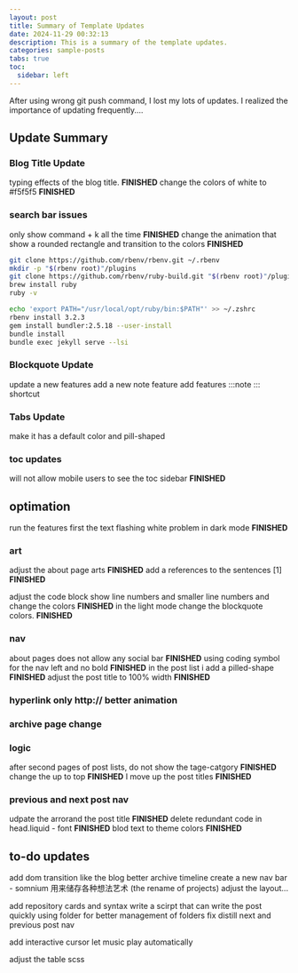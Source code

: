 ```yaml
---
layout: post
title: Summary of Template Updates
date: 2024-11-29 00:32:13
description: This is a summary of the template updates. 
categories: sample-posts
tabs: true
toc:
  sidebar: left
---
```


After using wrong git push command, I lost my lots of updates. I realized the importance of updating frequently....

## Update Summary
### Blog Title Update

typing effects of the blog title. **FINISHED**
change the colors of white to #f5f5f5 **FINISHED**

### search bar issues
only show command + k all the time **FINISHED**
change the animation that show a rounded rectangle and transition to the colors **FINISHED**


```bash
git clone https://github.com/rbenv/rbenv.git ~/.rbenv
mkdir -p "$(rbenv root)"/plugins
git clone https://github.com/rbenv/ruby-build.git "$(rbenv root)"/plugins/ruby-buildr
brew install ruby 
ruby -v

echo 'export PATH="/usr/local/opt/ruby/bin:$PATH"' >> ~/.zshrc 
rbenv install 3.2.3        
gem install bundler:2.5.18 --user-install 
bundle install
bundle exec jekyll serve --lsi
```




### Blockquote Update
update a new features
add a new note feature
add features :::note ::: shortcut



### Tabs Update
make it has a default color and pill-shaped

### toc updates
will not allow mobile users to see the toc sidebar **FINISHED**

## optimation
run the features first the text flashing white problem in dark mode **FINISHED**

### art
adjust the about page arts **FINISHED**
add a references to the sentences [1] **FINISHED**

adjust the code block show line numbers and smaller line numbers and change the colors  **FINISHED**
in the light mode change the blockquote colors. **FINISHED**

### nav
about pages does not allow any social bar **FINISHED**
using coding symbol for the nav left and no bold **FINISHED**
in the post list i add a pilled-shape **FINISHED**
adjust the post title to 100% width **FINISHED**

### hyperlink only http:// better animation


### archive page change

### logic
after second pages of post lists, do not show the tage-catgory **FINISHED**
change the up to top **FINISHED**
I move up the post titles **FINISHED**

### previous and next post nav
udpate the arrorand the post title **FINISHED**
delete redundant code in head.liquid - font **FINISHED**
blod text to theme colors **FINISHED**


## to-do updates
 add dom transition like the blog
better archive timeline
create a new nav bar - somnium 用来储存各种想法艺术 (the rename of projects) adjust the layout...



add repository cards and syntax
write a scirpt that can write the post quickly
using folder for better management of folders
fix distill next and previous post nav

add interactive cursor
let music play automatically

adjust the table scss

